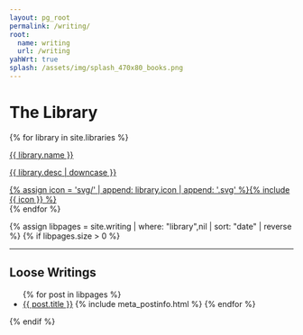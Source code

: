 ```yaml
---
layout: pg_root
permalink: /writing/
root:
  name: writing
  url: /writing
yahWrt: true
splash: /assets/img/splash_470x80_books.png
---
```


# The Library

{% for library in site.libraries %}
<div class="librarybox" id="{{ library.library }}">
  <a href="/writing/{{ library.library }}/">
  <p class="libname">{{ library.name }}</p>
  <p class="libdesc">{{ library.desc | downcase }}</p>
  <div class="libicon">
    {% assign icon = 'svg/' | append: library.icon | append: '.svg' %}{% include {{ icon }} %}
  </div>
  </a>
</div>
{% endfor %}

{% assign libpages = site.writing | where: "library",nil | sort: "date" | reverse %}
{% if libpages.size > 0 %}
* * * * *

## Loose Writings

<ul class="postlist">
  {% for post in libpages %}
  <li><a href="{{ post.url }}">{{ post.title }}</a>
      {% include meta_postinfo.html %}
  {% endfor %}
</ul>
{% endif %}
